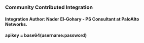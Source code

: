 ### Community Contributed Integration
#### Integration Author: Nader El-Gohary - PS Consultant at PaloAlto Networks.
#### apikey = base64(username:password)
